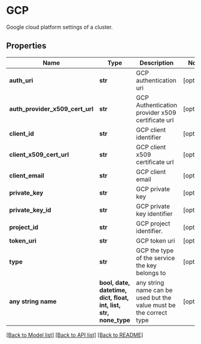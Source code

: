 # GCP

Google cloud platform settings of a cluster.

## Properties
Name | Type | Description | Notes
------------ | ------------- | ------------- | -------------
**auth_uri** | **str** | GCP authentication uri | [optional] 
**auth_provider_x509_cert_url** | **str** | GCP Authentication provider x509 certificate url | [optional] 
**client_id** | **str** | GCP client identifier | [optional] 
**client_x509_cert_url** | **str** | GCP client x509 certificate url | [optional] 
**client_email** | **str** | GCP client email | [optional] 
**private_key** | **str** | GCP private key | [optional] 
**private_key_id** | **str** | GCP private key identifier | [optional] 
**project_id** | **str** | GCP project identifier. | [optional] 
**token_uri** | **str** | GCP token uri | [optional] 
**type** | **str** | GCP the type of the service the key belongs to | [optional] 
**any string name** | **bool, date, datetime, dict, float, int, list, str, none_type** | any string name can be used but the value must be the correct type | [optional]

[[Back to Model list]](../README.md#documentation-for-models) [[Back to API list]](../README.md#documentation-for-api-endpoints) [[Back to README]](../README.md)


